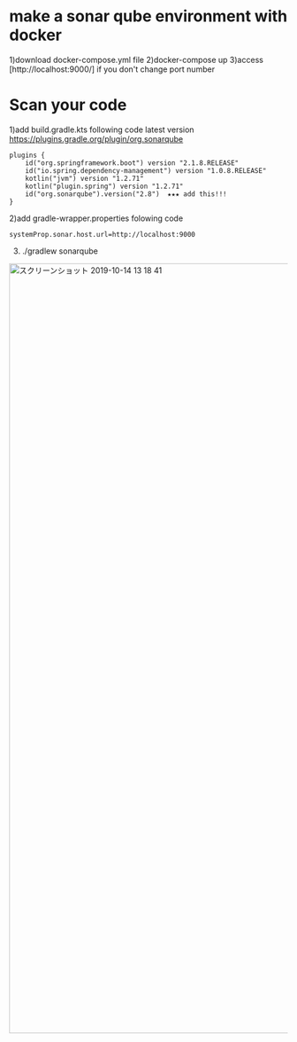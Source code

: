 # make a sonar qube environment with docker
1)download docker-compose.yml file
2)docker-compose up
3)access [http://localhost:9000/] if you don't change port number

# Scan your code
1)add build.gradle.kts following code
latest version
https://plugins.gradle.org/plugin/org.sonarqube 
```
plugins {
	id("org.springframework.boot") version "2.1.8.RELEASE"
	id("io.spring.dependency-management") version "1.0.8.RELEASE"
	kotlin("jvm") version "1.2.71"
	kotlin("plugin.spring") version "1.2.71"
	id("org.sonarqube").version("2.8")  ★★★ add this!!!
}
```
2)add gradle-wrapper.properties  folowing code
```
systemProp.sonar.host.url=http://localhost:9000
```
3) ./gradlew sonarqube

<img width="1389" alt="スクリーンショット 2019-10-14 13 18 41" src="https://user-images.githubusercontent.com/17084684/66729274-4bb93200-ee85-11e9-8b61-85b9db46aec9.png">
